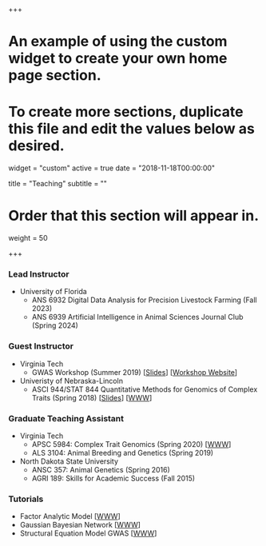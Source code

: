 +++
# An example of using the custom widget to create your own home page section.
# To create more sections, duplicate this file and edit the values below as desired.
widget = "custom"
active = true
date = "2018-11-18T00:00:00"

title = "Teaching"
subtitle = ""

# Order that this section will appear in.
weight = 50

+++
### Lead Instructor 
  * University of Florida
    * ANS 6932 Digital Data Analysis for Precision Livestock Farming (Fall 2023)
    * ANS 6939 Artificial Intelligence in Animal Sciences Journal Club (Spring 2024)

  
### Guest Instructor 
  * Virginia Tech 
      * GWAS Workshop (Summer 2019) \[[Slides](/Rmd/GWASWorkshop_day3/BCFA_BN.html)\] \[[Workshop Website](http://morotalab.org/VTGWAS2019/VTGWAS2019.html)\]
  * Univeristy of Nebraska-Lincoln 
      * ASCI 944/STAT 844 Quantitative Methods for Genomics of Complex Traits (Spring 2018) \[[Slides](/pdf/Teaching/BLUP_MME.pdf)\] \[[WWW](/Rmd/Teaching/GBLUP.html)\]
  
### Graduate Teaching Assistant
  * Virginia Tech 
      * APSC 5984: Complex Trait Genomics (Spring 2020) \[[WWW](http://morotalab.org/apsc5984-2020/APSC5984.html)\]
      * ALS 3104: Animal Breeding and Genetics (Spring 2019)
  * North Dakota State University
      * ANSC 357: Animal Genetics (Spring 2016)
      * AGRI 189: Skills for Academic Success (Fall 2015)
    
### Tutorials
  * Factor Analytic Model \[[WWW](/Rmd/Teaching/FA.html)\]
  * Gaussian Bayesian Network \[[WWW](/Rmd/Teaching/GBN.html)\]
  * Structural Equation Model GWAS \[[WWW](/Rmd/Teaching/SEMGWAS.html)\]
  
  



